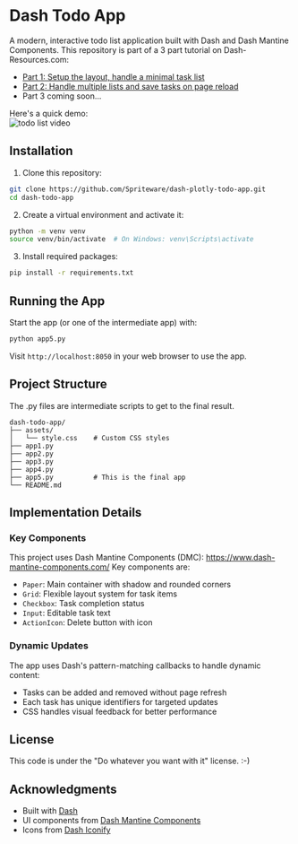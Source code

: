 # Dash Todo App

A modern, interactive todo list application built with Dash and Dash Mantine Components.
This repository is part of a 3 part tutorial on Dash-Resources.com:
- [Part 1: Setup the layout, handle a minimal task list](https://dash-resources.com/build-a-to-do-app-in-python-with-dash-part-1-3/)
- [Part 2: Handle multiple lists and save tasks on page reload](https://dash-resources.com/build-a-to-do-app-in-python-with-dash-part-1-3/)
- Part 3 coming soon...

Here's a quick demo:  
![todo list video](https://github.com/user-attachments/assets/09f38f1b-fc3f-425f-af90-48122f67ebf8)


## Installation

1. Clone this repository:
```bash
git clone https://github.com/Spriteware/dash-plotly-todo-app.git
cd dash-todo-app
```

2. Create a virtual environment and activate it:
```bash
python -m venv venv
source venv/bin/activate  # On Windows: venv\Scripts\activate
```

3. Install required packages:
```bash
pip install -r requirements.txt
```

## Running the App

Start the app (or one of the intermediate app) with:
```bash
python app5.py
```

Visit `http://localhost:8050` in your web browser to use the app.

## Project Structure

The .py files are intermediate scripts to get to the final result.   
```
dash-todo-app/
├── assets/         
│   └── style.css    # Custom CSS styles
├── app1.py          
├── app2.py
├── app3.py
├── app4.py
├── app5.py          # This is the final app
└── README.md
```

## Implementation Details

### Key Components

This project uses Dash Mantine Components (DMC): https://www.dash-mantine-components.com/
Key components are:
- `Paper`: Main container with shadow and rounded corners
- `Grid`: Flexible layout system for task items
- `Checkbox`: Task completion status
- `Input`: Editable task text
- `ActionIcon`: Delete button with icon

### Dynamic Updates

The app uses Dash's pattern-matching callbacks to handle dynamic content:
- Tasks can be added and removed without page refresh
- Each task has unique identifiers for targeted updates
- CSS handles visual feedback for better performance

## License

This code is under the "Do whatever you want with it" license. :-)

## Acknowledgments

- Built with [Dash](https://dash.plotly.com/)
- UI components from [Dash Mantine Components](https://dash-mantine-components.com/)
- Icons from [Dash Iconify](https://github.com/snehilvj/dash-iconify)
